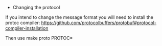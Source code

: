 * Changing the protocol

If you intend to change the message format you will need to install the protoc compiler: https://github.com/protocolbuffers/protobuf#protocol-compiler-installation

Then use make proto PROTOC=<protc executable>
